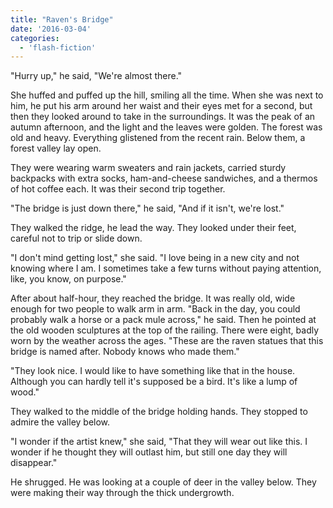 ```yaml
---
title: "Raven's Bridge"
date: '2016-03-04'
categories:
  - 'flash-fiction'
---
```


"Hurry up," he said, "We're almost there."

She huffed and puffed up the hill, smiling all the time. When she was next to
him, he put his arm around her waist and their eyes met for a second, but then
they looked around to take in the surroundings. It was the peak of an autumn
afternoon, and the light and the leaves were golden. The forest was old and
heavy. Everything glistened from the recent rain. Below them, a forest valley
lay open.

They were wearing warm sweaters and rain jackets, carried sturdy backpacks with
extra socks, ham-and-cheese sandwiches, and a thermos of hot coffee each. It was
their second trip together.

"The bridge is just down there," he said, "And if it isn't, we're lost."

They walked the ridge, he lead the way. They looked under their feet, careful
not to trip or slide down.

"I don't mind getting lost," she said. "I love being in a new city and not
knowing where I am. I sometimes take a few turns without paying attention, like,
you know, on purpose."

After about half-hour, they reached the bridge. It was really old, wide enough
for two people to walk arm in arm. "Back in the day, you could probably walk a
horse or a pack mule across," he said. Then he pointed at the old wooden
sculptures at the top of the railing. There were eight, badly worn by the
weather across the ages. "These are the raven statues that this bridge is named
after. Nobody knows who made them."

"They look nice. I would like to have something like that in the house. Although
you can hardly tell it's supposed be a bird. It's like a lump of wood."

They walked to the middle of the bridge holding hands. They stopped to admire
the valley below.

"I wonder if the artist knew," she said, "That they will wear out like this. I
wonder if he thought they will outlast him, but still one day they will
disappear."

He shrugged. He was looking at a couple of deer in the valley below. They were
making their way through the thick undergrowth.
